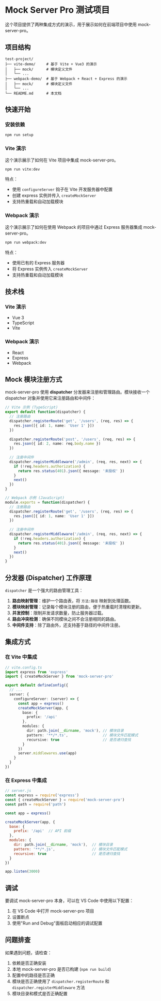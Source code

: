 # Mock Server Pro 测试项目

这个项目提供了两种集成方式的演示，用于展示如何在前端项目中使用 mock-server-pro。

## 项目结构

```
test-project/
├── vite-demo/     # 基于 Vite + Vue3 的演示
│   ├── mock/      # 模块定义文件
│   └── ...
├── webpack-demo/  # 基于 Webpack + React + Express 的演示
│   ├── mock/      # 模块定义文件
│   └── ...
└── README.md      # 本文档
```

## 快速开始

### 安装依赖

```bash
npm run setup
```

### Vite 演示

这个演示展示了如何在 Vite 项目中集成 mock-server-pro。

```bash
npm run vite:dev
```

特点：
- 使用 `configureServer` 钩子在 Vite 开发服务器中配置
- 创建 express 实例并传入 `createMockServer`
- 支持热重载和自动加载模块

### Webpack 演示

这个演示展示了如何在使用 Webpack 的项目中通过 Express 服务器集成 mock-server-pro。

```bash
npm run webpack:dev
```

特点：
- 使用已有的 Express 服务器
- 将 Express 实例传入 `createMockServer`
- 支持热重载和自动加载模块

## 技术栈

### Vite 演示
- Vue 3
- TypeScript
- Vite

### Webpack 演示
- React
- Express
- Webpack

## Mock 模块注册方式

mock-server-pro 使用 **dispatcher** 分发器来注册和管理路由。模块接收一个 dispatcher 对象并使用它来注册路由和中间件：

```typescript
// Vite 示例 (TypeScript)
export default function(dispatcher) {
  // 注册路由
  dispatcher.registerRoute('get', '/users', (req, res) => {
    res.json([{ id: 1, name: 'User 1' }])
  })
  
  dispatcher.registerRoute('post', '/users', (req, res) => {
    res.json({ id: 2, name: req.body.name })
  })
  
  // 注册中间件
  dispatcher.registerMiddleware('/admin', (req, res, next) => {
    if (!req.headers.authorization) {
      return res.status(401).json({ message: '未授权' })
    }
    next()
  })
}

// Webpack 示例 (JavaScript)
module.exports = function(dispatcher) {
  // 注册路由
  dispatcher.registerRoute('get', '/users', (req, res) => {
    res.json([{ id: 1, name: 'User 1' }])
  })
  
  // 注册中间件
  dispatcher.registerMiddleware('/admin', (req, res, next) => {
    if (!req.headers.authorization) {
      return res.status(401).json({ message: '未授权' })
    }
    next()
  })
}
```

## 分发器 (Dispatcher) 工作原理

`dispatcher` 是一个强大的路由管理工具：

1. **路由映射管理**：维护一个路由表，将 `方法:路径` 映射到处理函数。
2. **模块映射管理**：记录每个模块注册的路由，便于热重载时清理和更新。
3. **并发控制**：限制并发请求数量，防止服务器过载。
4. **路由冲突检测**：确保不同模块之间不会注册相同的路由。
5. **中间件支持**：除了路由外，还支持基于路径的中间件注册。

## 集成方式

### 在 Vite 中集成

```typescript
// vite.config.ts
import express from 'express'
import { createMockServer } from 'mock-server-pro'

export default defineConfig({
  // ...
  server: {
    configureServer: (server) => {
      const app = express()
      createMockServer(app, {
        base: {
          prefix: '/api'
        },
        modules: {
          dir: path.join(__dirname, 'mock'), // 模块目录
          pattern: '**/*.ts',                // 模块文件匹配模式
          recursive: true                    // 是否递归查找
        }
      })
      server.middlewares.use(app)
    }
  }
})
```

### 在 Express 中集成

```javascript
// server.js
const express = require('express')
const { createMockServer } = require('mock-server-pro')
const path = require('path')

const app = express()

createMockServer(app, {
  base: {
    prefix: '/api'  // API 前缀
  },
  modules: {
    dir: path.join(__dirname, 'mock'),  // 模块目录
    pattern: '**/*.js',                 // 模块文件匹配模式
    recursive: true                     // 是否递归查找
  }
})

app.listen(3000)
```

## 调试

要调试 mock-server-pro 本身，可以在 VS Code 中使用以下配置：

1. 在 VS Code 中打开 mock-server-pro 项目
2. 设置断点
3. 使用"Run and Debug"面板启动相应的调试配置

## 问题排查

如果遇到问题，请检查：
1. 依赖是否正确安装
2. 本地 mock-server-pro 是否已构建 (`npm run build`)
3. 配置中的路径是否正确
4. 模块是否正确使用了 `dispatcher.registerRoute` 和 `dispatcher.registerMiddleware` 方法
5. 模块目录和模式是否正确配置
